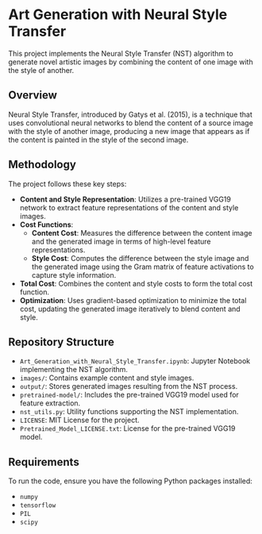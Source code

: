 # Art Generation with Neural Style Transfer

This project implements the Neural Style Transfer (NST) algorithm to generate novel artistic images by combining the content of one image with the style of another.

## Overview

Neural Style Transfer, introduced by Gatys et al. (2015), is a technique that uses convolutional neural networks to blend the content of a source image with the style of another image, producing a new image that appears as if the content is painted in the style of the second image.

## Methodology

The project follows these key steps:

- **Content and Style Representation**: Utilizes a pre-trained VGG19 network to extract feature representations of the content and style images.
- **Cost Functions**:
  - **Content Cost**: Measures the difference between the content image and the generated image in terms of high-level feature representations.
  - **Style Cost**: Computes the difference between the style image and the generated image using the Gram matrix of feature activations to capture style information.
- **Total Cost**: Combines the content and style costs to form the total cost function.
- **Optimization**: Uses gradient-based optimization to minimize the total cost, updating the generated image iteratively to blend content and style.

## Repository Structure

- `Art_Generation_with_Neural_Style_Transfer.ipynb`: Jupyter Notebook implementing the NST algorithm.
- `images/`: Contains example content and style images.
- `output/`: Stores generated images resulting from the NST process.
- `pretrained-model/`: Includes the pre-trained VGG19 model used for feature extraction.
- `nst_utils.py`: Utility functions supporting the NST implementation.
- `LICENSE`: MIT License for the project.
- `Pretrained_Model_LICENSE.txt`: License for the pre-trained VGG19 model.

## Requirements

To run the code, ensure you have the following Python packages installed:

- `numpy`
- `tensorflow`
- `PIL`
- `scipy`

